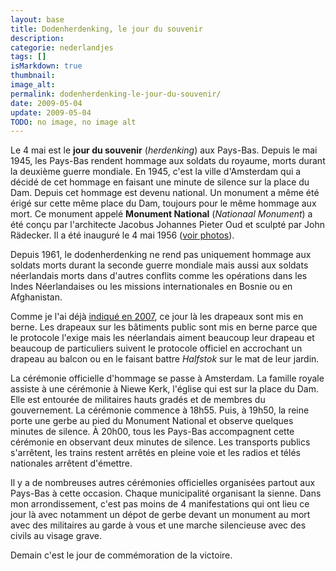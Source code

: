 ```yaml
---
layout: base
title: Dodenherdenking, le jour du souvenir
description: 
categorie: nederlandjes
tags: []
isMarkdown: true
thumbnail: 
image_alt: 
permalink: dodenherdenking-le-jour-du-souvenir/
date: 2009-05-04
update: 2009-05-04
TODO: no image, no image alt
---
```




Le 4 mai est le **jour du souvenir** (*herdenking*) aux Pays-Bas. Depuis le mai 1945, les Pays-Bas rendent hommage aux soldats du royaume, morts durant la deuxième guerre mondiale. En 1945, c'est la ville d'Amsterdam qui a décidé de cet hommage en faisant une minute de silence sur la place du Dam. Depuis cet hommage est devenu national. Un monument a même été érigé sur cette même place du Dam, toujours pour le même hommage aux mort. Ce monument appelé **Monument National** (*Nationaal Monument*) a été conçu par l'architecte Jacobus Johannes Pieter Oud et sculpté par John Rädecker. Il a été inauguré le 4 mai 1956 ([voir photos](http://commons.wikimedia.org/wiki/Category:Nationaal_Monument_(Amsterdam))).

Depuis 1961, le dodenherdenking ne rend pas uniquement hommage aux soldats morts durant la seconde guerre mondiale mais aussi aux soldats néerlandais morts dans d'autres conflits comme les opérations dans les Indes Néerlandaises ou les missions internationales en Bosnie ou en Afghanistan. 

Comme je l'ai déjà [indiqué en 2007](/le-prinsenvlag-aux-fenetres), ce jour là les drapeaux sont mis en berne. Les drapeaux sur les bâtiments public sont mis en berne parce que le protocole l'exige mais les néerlandais aiment beaucoup leur drapeau et beaucoup de particuliers suivent le protocole officiel en accrochant un drapeau au balcon ou en le faisant battre *Halfstok* sur le mat de leur jardin.

La cérémonie officielle d'hommage se passe à Amsterdam. La famille royale assiste à une cérémonie à Niewe Kerk, l'église qui est sur la place du Dam. Elle est entourée de militaires hauts gradés et de membres du gouvernement. La cérémonie commence à 18h55. Puis, à 19h50, la reine porte une gerbe au pied du Monument National et observe quelques minutes de silence. À 20h00, tous les Pays-Bas accompagnent cette cérémonie en observant deux minutes de silence. Les transports publics s'arrêtent, les trains restent arrêtés en pleine voie et les radios et télés nationales arrêtent d'émettre. 

Il y a de nombreuses autres cérémonies officielles organisées partout aux Pays-Bas à cette occasion. Chaque municipalité organisant la sienne. Dans mon arrondissement, c'est pas moins de 4 manifestations qui ont lieu ce jour là avec notamment un dépot de gerbe devant un monument au mort avec des militaires au garde à vous et une marche silencieuse avec des civils au visage grave.

Demain c'est le jour de commémoration de la victoire.
